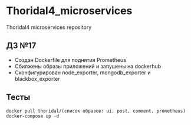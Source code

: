 # Thoridal4_microservices
Thoridal4 microservices repository

## ДЗ №17

- Создан Dockerfile для поднятия Prometheus
- Сбилжены образы приложений и запушены на dockerhub
- Сконфигурирован node_exporter, mongodb_exporter и blackbox_exporter

## Тесты

```
docker pull thoridal/(список образов: ui, post, comment, prometheus)
docker-compose up -d
```
